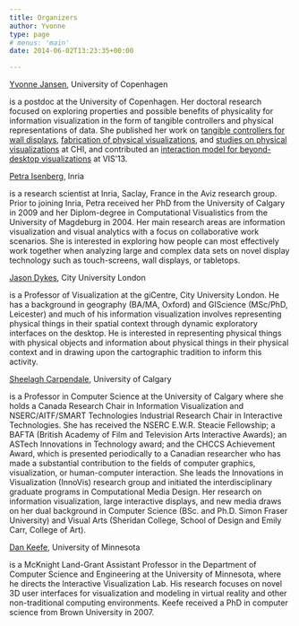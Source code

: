 ```yaml
---
title: Organizers
author: Yvonne
type: page
# menus: 'main'
date: 2014-06-02T13:23:35+00:00

---
```

[Yvonne Jansen][1], University of Copenhagen

<p class="tab">
  is a postdoc at the University of Copenhagen. Her doctoral research focused on exploring properties and possible benefits of physicality for information visualization in the form of tangible controllers and physical representations of data. She published her work on <a href="http://www.aviz.fr/trc" target="_blank">tangible controllers for wall displays</a>, <a href="http://www.aviz.fr/makervis" target="_blank">fabrication of physical visualizations</a>, and <a href="http://www.aviz.fr/phys" target="_blank">studies on physical visualizations</a> at CHI, and contributed an <a href="http://www.aviz.fr/beyond" target="_blank">interaction model for beyond-desktop visualizations</a> at VIS&#8217;13.
</p>

<a href="http://petra.isenberg.cc" target="_blank">Petra Isenberg</a>, Inria

<p class="tab">
  is a research scientist at Inria, Saclay, France in the Aviz research group. Prior to joining Inria, Petra received her PhD from the University of Calgary in 2009 and her Diplom-degree in Computational Visualistics from the University of Magdeburg in 2004. Her main research areas are information visualization and visual analytics with a focus on collaborative work scenarios. She is interested in exploring how people can most effectively work together when analyzing large and complex data sets on novel display technology such as touch-screens, wall displays, or tabletops.
</p>

<a href="http://www.soi.city.ac.uk/~jad7/web" target="_blank">Jason Dykes</a>, City University London

<p class="tab">
  is a Professor of Visualization at the giCentre, City University London. He has a background in geography (BA/MA, Oxford) and GIScience (MSc/PhD, Leicester) and much of his information visualization involves representing physical things in their spatial context through dynamic exploratory interfaces on the desktop. He is interested in representing physical things with physical objects and information about physical things in their physical context and in drawing upon the cartographic tradition to inform this activity.
</p>

<a href="http://innovis.cpsc.ucalgary.ca" target="_blank">Sheelagh Carpendale</a>, University of Calgary

<p class="tab">
  is a Professor in Computer Science at the University of Calgary where she holds a Canada Research Chair in Information Visualization and NSERC/AITF/SMART Technologies Industrial Research Chair in Interactive Technologies. She has received the NSERC E.W.R. Steacie Fellowship; a BAFTA (British Academy of Film and Television Arts Interactive Awards); an ASTech Innovations in Technology award; and the CHCCS Achievement Award, which is presented periodically to a Canadian researcher who has made a substantial contribution to the fields of computer graphics, visualization, or human-computer interaction. She leads the Innovations in Visualization (InnoVis) research group and initiated the interdisciplinary graduate programs in Computational Media Design. Her research on information visualization, large interactive displays, and new media draws on her dual background in Computer Science (BSc. and Ph.D. Simon Fraser University) and Visual Arts (Sheridan College, School of Design and Emily Carr, College of Art).
</p>

<a href="http://www-users.cs.umn.edu/~keefe" target="_blank">Dan Keefe</a>, University of Minnesota

<p class="tab">
  is a McKnight Land-Grant Assistant Professor in the Department of Computer Science and Engineering at the University of Minnesota, where he directs the Interactive Visualization Lab. His research focuses on novel 3D user interfaces for visualization and modeling in virtual reality and other non-traditional computing environments. Keefe received a PhD in computer science from Brown University in 2007.
</p>

 [1]: http://www.aviz.fr/jansen